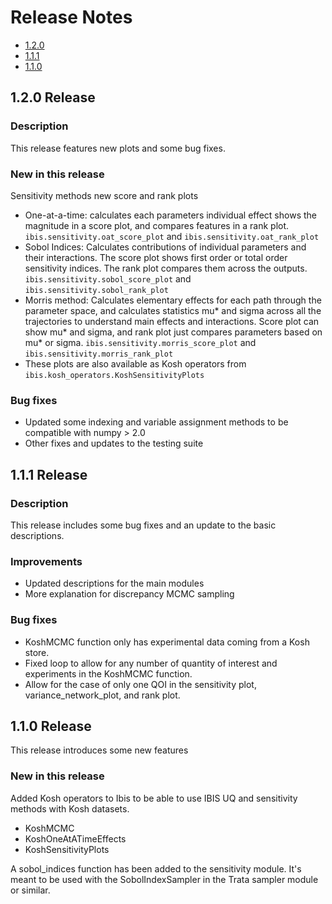 # Release Notes

* [1.2.0](#120-release)
* [1.1.1](#111-release)
* [1.1.0](#110-release)

## 1.2.0 Release

### Description

This release features new plots and some bug fixes.

### New in this release

Sensitivity methods new score and rank plots

* One-at-a-time: calculates each parameters individual effect shows the magnitude in a score plot, and compares features in a rank plot. `ibis.sensitivity.oat_score_plot` and `ibis.sensitivity.oat_rank_plot`
* Sobol Indices: Calculates contributions of individual parameters and their interactions. The score plot shows first order or total order sensitivity indices. The rank plot compares them across the outputs. `ibis.sensitivity.sobol_score_plot` and `ibis.sensitivity.sobol_rank_plot`
* Morris method: Calculates elementary effects for each path through the parameter space, and calculates statistics mu* and sigma across all the trajectories to understand main effects and interactions. Score plot can show mu* and sigma, and rank plot just compares parameters based on mu* or sigma. `ibis.sensitivity.morris_score_plot` and `ibis.sensitivity.morris_rank_plot`
* These plots are also available as Kosh operators from `ibis.kosh_operators.KoshSensitivityPlots`

### Bug fixes

* Updated some indexing and variable assignment methods to be compatible with numpy > 2.0
* Other fixes and updates to the testing suite

## 1.1.1 Release

### Description

This release includes some bug fixes and an update to the basic descriptions.

### Improvements

* Updated descriptions for the main modules
* More explanation for discrepancy MCMC sampling

### Bug fixes

* KoshMCMC function only has experimental data coming from a Kosh store.
* Fixed loop to allow for any number of quantity of interest and experiments in the KoshMCMC function.
* Allow for the case of only one QOI in the sensitivity plot, variance_network_plot, and rank plot.

## 1.1.0 Release

This release introduces some new features

### New in this release

Added Kosh operators to Ibis to be able to use
IBIS UQ and sensitivity methods with Kosh datasets.

* KoshMCMC
* KoshOneAtATimeEffects
* KoshSensitivityPlots

A sobol_indices function has been added to the sensitivity module. It's meant
to be used with the SobolIndexSampler in the Trata sampler module or similar.